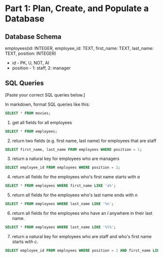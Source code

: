 # Part 1: Plan, Create, and Populate a Database

## Database Schema

employees(id: INTEGER, employee_id: TEXT, first_name: TEXT, last_name: TEXT, position: INTEGER)
* id - PK, U, NOT, AI
* position - 1: staff, 2: manager

## SQL Queries

[Paste your correct SQL queries below.]

In markdown, format SQL queries like this:
```sql
SELECT * FROM movies;
```

1. get all fields for all employees

```sql
SELECT * FROM employees;
```

2. return two fields (e.g. first name, last name) for employees that are staff

```sql
SELECT first_name, last_name FROM employees WHERE position = 1;
```

3. return a natural key for employees who are managers

```sql
SELECT employee_id FROM employees WHERE position = 2;
```

4. return all fields for the employees who's first name starts with *a*

```sql
SELECT * FROM employees WHERE first_name LIKE 'a%';
```

5. return all fields for the employees who's last name ends with *n*

```sql
SELECT * FROM employees WHERE last_name LIKE '%n';
```

6. return all fields for the employees who have an *l* anywhere in their last name.

```sql
SELECT * FROM employees WHERE last_name LIKE '%l%';
```

7. return a natural key for employees who are staff and who's first name starts with *c*.

```sql
SELECT employee_id FROM employees WHERE position = 1 AND first_name LIKE 'c%';
```
